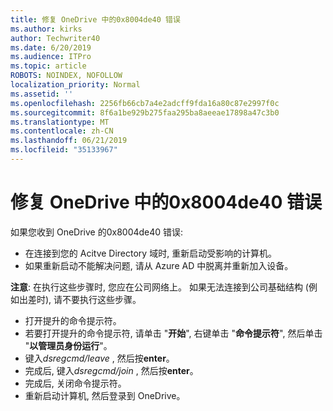 ```yaml
---
title: 修复 OneDrive 中的0x8004de40 错误
ms.author: kirks
author: Techwriter40
ms.date: 6/20/2019
ms.audience: ITPro
ms.topic: article
ROBOTS: NOINDEX, NOFOLLOW
localization_priority: Normal
ms.assetid: ''
ms.openlocfilehash: 2256fb66cb7a4e2adcff9fda16a80c87e2997f0c
ms.sourcegitcommit: 8f6a1be929b275faa295ba8aeeae17898a47c3b0
ms.translationtype: MT
ms.contentlocale: zh-CN
ms.lasthandoff: 06/21/2019
ms.locfileid: "35133967"
---
```

# <a name="fix-0x8004de40-error-in-onedrive"></a>修复 OneDrive 中的0x8004de40 错误

如果您收到 OneDrive 的0x8004de40 错误:

- 在连接到您的 Acitve Directory 域时, 重新启动受影响的计算机。
- 如果重新启动不能解决问题, 请从 Azure AD 中脱离并重新加入设备。 

**注意**: 在执行这些步骤时, 您应在公司网络上。 如果无法连接到公司基础结构 (例如出差时), 请不要执行这些步骤。 

- 打开提升的命令提示符。 
- 若要打开提升的命令提示符, 请单击 "**开始**", 右键单击 "**命令提示符**", 然后单击 "**以管理员身份运行**"。
- 键入*dsregcmd/leave* , 然后按**enter**。
- 完成后, 键入*dsregcmd/join* , 然后按**enter**。
- 完成后, 关闭命令提示符。
- 重新启动计算机, 然后登录到 OneDrive。